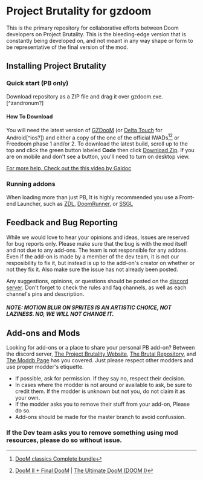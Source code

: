 # Project Brutality for gzdoom

This is the primary repository for collaborative efforts between Doom developers on Project Brutality.
This is the bleeding-edge version that is constantly being developed on, and not meant in any way shape or form to be representative of the final version of the mod.

## Installing Project Brutality

### Quick start (PB only) 

Download repository as a ZIP file and drag it over gzdoom.exe.[^zandronum?]

#### How To Download

You will need the latest version of [GZDooM](https://zdoom.org/downloads "GZDooM") (or [Delta Touch](https://play.google.com/store/apps/details?id=com.opentouchgaming.deltatouch&hl=en_US&gl=US "Delta Touch") for Android[^ios?]) and either a copy of the one of the official IWADs[^Steam][^GOG] or Freedoom phase 1 and/or 2. To download the latest build, scroll up to the top and click the green button labeled __Code__ then click [Download Zip](https://github.com/pa1nki113r/Project_Brutality/archive/refs/heads/master.zip "You can also click here to download."). If you are on mobile and don't see a button, you'll need to turn on desktop view.

[For more help, Check out the this video by Galdoc](https://www.youtube.com/watch?v=ntTPhunwcTM "How To Get Started with Doom Mods (after 27 years) on YouTube")

  
### Running addons

When loading more than just PB, It is highly recommended you use a Front-end Launcher, such as [ZDL](https://github.com/lcferrum/qzdl/releases "A rather simple, yet extremely flexible launcher"), [DoomRunner](https://github.com/Youda008/DoomRunner/releases "Want something that is just as flexible as ZDL or newer than zde"), or [SSGL](https://github.com/FreaKzero/ssgl-doom-launcher/releases "First timer, casual player, a Doomsday Engine launcher fan, or just want something with more personality?")

## Feedback and Bug Reporting

While we would love to hear your opinions and ideas, Issues are reserved for bug reports only. Please make sure that the bug is with the mod itself and not due to any add-ons. The team is not responsible for any addons. Even if the add-on is made by a member of the dev team, it is not our resposibility to fix it, but instead is up to the add-on's creator on whether or not they fix it. Also make sure the issue has not already been posted.

Any suggestions, opinions, or questions should be posted on the [discord server](https://discord.gg/2hJxXPc "Come join us :)"). Don't forget to check the rules and faq channels, as well as each channel's pins and description.

##### NOTE: MOTION BLUR ON SPRITES IS AN ARTISTIC CHOICE, NOT LAZINESS. NO, WE WILL NOT CHANGE IT.

## Add-ons and Mods
  
Looking for add-ons or a place to share your personal PB add-on? Between the discord server, [The Project Brutality Website](https://projectbrutality.com/), [The Brutal Repository](https://brutalrepository.pl/), and [The Moddb Page](https://www.moddb.com/mods/project-brutality) has you covered. Just please respect other modders and use proper modder's etiquette.
- If possible, ask for permission. If they say no, respect their decision.
- In cases where the modder is not around or available to ask, be sure to credit them. If the modder is unknown but not you, do not claim it as your own.
- If the modder asks you to remove their stuff from your add-on, Please do so.
- Add-ons should be made for the master branch to avoid confussion.

### If the Dev team asks you to remove something using mod resources, please do so without issue.

[^steam]:[DooM classics Complete bundle](https://store.steampowered.com/sub/18397/)
[^GOG]: [DooM II + Final DooM](https://www.gog.com/game/doom_ii_final_doom) | [The Ultimate DooM (DOOM I)](https://www.gog.com/game/the_ultimate_doom)
[^zandronum]: PB3.0 uses ZScript, annonymous functions, and other features that zandronum does not support.
[^ios]: Sadly, there is no known PB3.0 Capable GZDooM source port for ios that we are aware of.